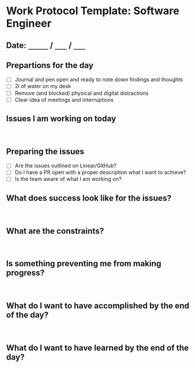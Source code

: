 # Work Protocol Template: Software Engineer

## Date: `_____` / `___` / `___`

## Prepartions for the day

- [ ] Journal and pen open and ready to note down findings and thoughts
- [ ] 2l of water on my desk
- [ ] Remove (and blocked) physical and digital distractions
- [ ] Clear idea of meetings and interruptions

## Issues I am working on today

&nbsp;
&nbsp;
&nbsp;
&nbsp;
&nbsp;
&nbsp;
&nbsp;
&nbsp;
&nbsp;
&nbsp;

## Preparing the issues

- [ ] Are the issues outlined on Linear/GitHub?
- [ ] Do I have a PR open with a proper description what I want to achieve?
- [ ] Is the team aware of what I am working on?

## What does success look like for the issues?

&nbsp;
&nbsp;
&nbsp;
&nbsp;
&nbsp;
&nbsp;
&nbsp;
&nbsp;
&nbsp;
&nbsp;

## What are the constraints?

&nbsp;
&nbsp;
&nbsp;
&nbsp;
&nbsp;
&nbsp;
&nbsp;
&nbsp;
&nbsp;
&nbsp;

## Is something preventing me from making progress?

&nbsp;
&nbsp;
&nbsp;
&nbsp;
&nbsp;
&nbsp;
&nbsp;
&nbsp;
&nbsp;
&nbsp;

## What do I want to have accomplished by the end of the day?

&nbsp;
&nbsp;
&nbsp;
&nbsp;
&nbsp;
&nbsp;
&nbsp;
&nbsp;
&nbsp;
&nbsp;

## What do I want to have learned by the end of the day?

&nbsp;
&nbsp;
&nbsp;
&nbsp;
&nbsp;
&nbsp;
&nbsp;
&nbsp;
&nbsp;
&nbsp;

